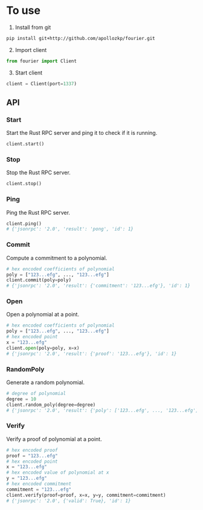 # To use

1. Install from git
```bash
pip install git+http://github.com/apollozkp/fourier.git
```
2. Import client
```python
from fourier import Client
```
3. Start client
```python
client = Client(port=1337)
```

## API

### Start
Start the Rust RPC server and ping it to check if it is running.
```python
client.start()
```

### Stop
Stop the Rust RPC server.
```python
client.stop()
```

### Ping
Ping the Rust RPC server.
```python
client.ping()
# {'jsonrpc': '2.0', 'result': 'pong', 'id': 1}
```

### Commit
Compute a commitment to a polynomial.
```python
# hex encoded coefficients of polynomial
poly = ["123...efg", ..., "123...efg"]
client.commit(poly=poly)
# {'jsonrpc': '2.0', 'result': {'commitment': '123...efg'}, 'id': 1}
```

### Open
Open a polynomial at a point.
```python
# hex encoded coefficients of polynomial
poly = ["123...efg", ..., "123...efg"]
# hex encoded point
x = "123...efg"
client.open(poly=poly, x=x)
# {'jsonrpc': '2.0', 'result': {'proof': '123...efg'}, 'id': 1}
```

### RandomPoly
Generate a random polynomial.
```python
# degree of polynomial
degree = 10
client.random_poly(degree=degree)
# {'jsonrpc': '2.0', 'result': {'poly': ['123...efg', ..., '123...efg']}, 'id': 1}
```

### Verify
Verify a proof of polynomial at a point.
```python
# hex encoded proof
proof = "123...efg"
# hex encoded point
x = "123...efg"
# hex encoded value of polynomial at x
y = "123...efg"
# hex encoded commitment
commitment = "123...efg"
client.verify(proof=proof, x=x, y=y, commitment=commitment)
# {'jsonrpc': '2.0', {'valid': True}, 'id': 1}
```

